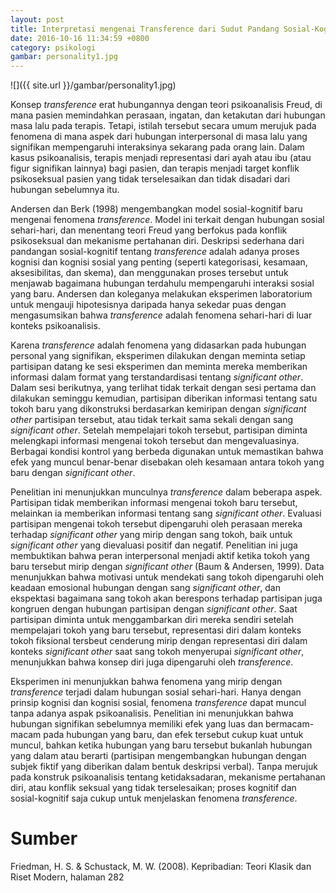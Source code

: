 ```yaml
---
layout: post
title: Interpretasi mengenai Transference dari Sudut Pandang Sosial-Kognitif
date: 2016-10-16 11:34:59 +0800
category: psikologi
gambar: personality1.jpg
---
```


![]({{ site.url }}/gambar/personality1.jpg)

Konsep _transference_ erat hubungannya dengan teori psikoanalisis Freud, di mana pasien memindahkan perasaan, ingatan, dan ketakutan dari hubungan masa lalu pada terapis. Tetapi, istilah tersebut secara umum merujuk pada fenomena di mana aspek dari hubungan interpersonal di masa lalu yang signifikan mempengaruhi interaksinya sekarang pada orang lain. Dalam kasus psikoanalisis, terapis menjadi representasi dari ayah atau ibu (atau figur signifikan lainnya) bagi pasien, dan terapis menjadi target konflik psikoseksual pasien yang tidak terselesaikan dan tidak disadari dari hubungan sebelumnya itu.

<!-- more -->

Andersen dan Berk (1998) mengembangkan model sosial-kognitif baru mengenai fenomena _transference_. Model ini terkait dengan hubungan sosial sehari-hari, dan menentang teori Freud yang berfokus pada konflik psikoseksual dan mekanisme pertahanan diri. Deskripsi sederhana dari pandangan sosial-kognitif tentang _transference_ adalah adanya proses kognisi dan kognisi sosial yang penting (seperti kategorisasi, kesamaan, aksesibilitas, dan skema), dan menggunakan proses tersebut untuk menjawab bagaimana hubungan terdahulu mempengaruhi interaksi sosial yang baru. Andersen dan koleganya melakukan eksperimen laboratorium untuk mengauji hipotesisnya daripada hanya sekedar puas dengan mengasumsikan bahwa _transference_ adalah fenomena sehari-hari di luar konteks psikoanalisis.

Karena _transference_ adalah fenomena yang didasarkan pada hubungan personal yang signifikan, eksperimen dilakukan dengan meminta setiap partisipan datang ke sesi eksperimen dan meminta mereka memberikan informasi dalam format yang terstandardisasi tentang _significant other_. Dalam sesi berikutnya, yang terlihat tidak terkait dengan sesi pertama dan dilakukan seminggu kemudian, partisipan diberikan informasi tentang satu tokoh baru yang dikonstruksi berdasarkan kemiripan dengan _significant other_ partisipan tersebut, atau tidak terkait sama sekali dengan sang _significant other_. Setelah mempelajari tokoh tersebut, partisipan diminta melengkapi informasi mengenai tokoh tersebut dan mengevaluasinya. Berbagai kondisi kontrol yang berbeda digunakan untuk memastikan bahwa efek yang muncul benar-benar disebakan oleh kesamaan antara tokoh yang baru dengan _significant other_.

Penelitian ini menunjukkan munculnya _transference_ dalam beberapa aspek. Partisipan tidak memberikan informasi mengenai tokoh baru tersebut, melainkan ia memberikan informasi tentang sang _significant other_. Evaluasi partisipan mengenai tokoh tersebut dipengaruhi oleh perasaan mereka terhadap _significant other_ yang mirip dengan sang tokoh, baik untuk _significant other_ yang dievaluasi positif dan negatif. Penelitian ini juga membuktikan bahwa peran interpersonal menjadi aktif ketika tokoh yang baru tersebut mirip dengan _significant other_ (Baum & Andersen, 1999). Data menunjukkan bahwa motivasi untuk mendekati sang tokoh dipengaruhi oleh keadaan emosional hubungan dengan sang _significant other_, dan ekspektasi bagaimana sang tokoh akan berespons terhadap partisipan juga kongruen dengan hubungan partisipan dengan _significant other_. Saat partisipan diminta untuk menggambarkan diri mereka sendiri setelah mempelajari tokoh yang baru tersebut, representasi diri dalam konteks tokoh fiksional tersbeut cenderung mirip dengan representasi diri dalam konteks _significant other_ saat sang tokoh menyerupai _significant other_, menunjukkan bahwa konsep diri juga dipengaruhi oleh _transference_.

Eksperimen ini menunjukkan bahwa fenomena yang mirip dengan _transference_ terjadi dalam hubungan sosial sehari-hari. Hanya dengan prinsip kognisi dan kognisi sosial, fenomena _transference_ dapat muncul tanpa adanya aspak psikoanalisis. Penelitian ini menunjukkan bahwa hubungan signifikan sebelumnya memiliki efek yang luas dan bermacam-macam pada hubungan yang baru, dan efek tersebut cukup kuat untuk muncul, bahkan ketika hubungan yang baru tersebut bukanlah hubungan yang dalam atau berarti (partisipan mengembangkan hubungan dengan subjek fiktif yang diberikan dalam bentuk deskripsi verbal). Tanpa merujuk pada konstruk psikoanalisis tentang ketidaksadaran, mekanisme pertahanan diri, atau konflik seksual yang tidak terselesaikan; proses kognitif dan sosial-kognitif saja cukup untuk menjelaskan fenomena _transference_.

# Sumber

Friedman, H. S. & Schustack, M. W. (2008). Kepribadian: Teori Klasik dan Riset Modern, halaman 282